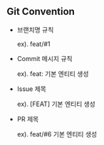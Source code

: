 ## Git Convention

- 브랜치명 규칙
  
  ex). feat/#1

- Commit 메시지 규칙
  
  ex). feat: 기본 엔티티 생성

- Issue 제목
  
  ex). [FEAT] 기본 엔티티 생성

- PR 제목
  
  ex). feat/#6 기본 엔티티 생성
